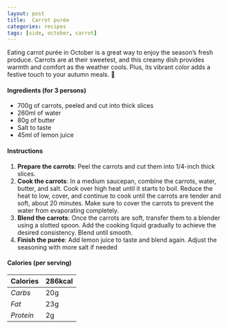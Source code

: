 ```yaml
---
layout: post
title:  Carrot purée
categories: recipes
tags: [side, october, carrot]
---
```


Eating carrot purée in October is a great way to enjoy the season’s fresh produce. Carrots are at their sweetest, and this creamy dish provides warmth and comfort as the weather cools. Plus, its vibrant color adds a festive touch to your autumn meals. 🥕

#### Ingredients (for 3 persons)
- 700g of carrots, peeled and cut into thick slices
- 260ml of water
- 80g of butter
- Salt to taste
- 45ml of lemon juice

#### Instructions

1. **Prepare the carrots**: Peel the carrots and cut them into 1/4-inch thick slices.
2. **Cook the carrots**: In a medium saucepan, combine the carrots, water, butter, and salt. Cook over high heat until it starts to boil. Reduce the heat to low, cover, and continue to cook until the carrots are tender and soft, about 20 minutes. Make sure to cover the carrots to prevent the water from evaporating completely.
3. **Blend the carrots**: Once the carrots are soft, transfer them to a blender using a slotted spoon. Add the cooking liquid gradually to achieve the desired consistency. Blend until smooth.
4. **Finish the purée**: Add lemon juice to taste and blend again. Adjust the seasoning with more salt if needed 

#### Calories (per serving)

| **Calories** | 286kcal |
| ----------- | ----------- |
| *Carbs* | 20g |
| *Fat* | 23g |
| *Protein* | 2g |